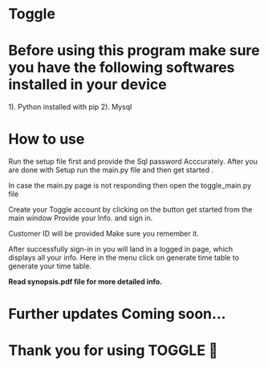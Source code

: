 # Toggle

# Before using this program make sure you have the following softwares installed in your device
1). Python installed with pip 
2). Mysql 

# How to use

Run the setup file first and provide the Sql password Acccurately.
After you are done with Setup run the main.py file and then get started .

In case the main.py page is not responding then open the toggle_main.py file 

Create your Toggle account  by clicking on the button get started from the main window
Provide your Info. and sign in.

Customer ID will be provided Make sure you remember it.

After successfully sign-in in you will land in a logged in page, which displays all your info.
Here in the menu click on generate time table to generate your time table.


**Read synopsis.pdf file for more detailed info.**

# Further updates Coming soon...

# Thank you for using TOGGLE 🙂
